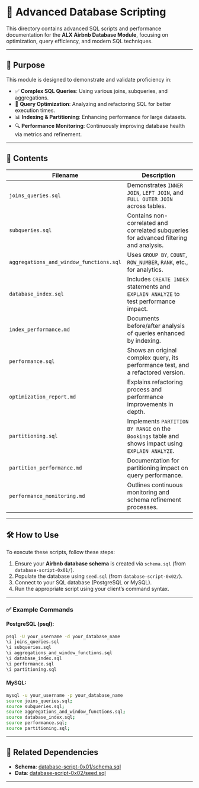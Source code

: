 # 🧠 Advanced Database Scripting

This directory contains advanced SQL scripts and performance documentation for the **ALX Airbnb Database Module**, focusing on optimization, query efficiency, and modern SQL techniques.

---

## 🎯 Purpose

This module is designed to demonstrate and validate proficiency in:

- ✅ **Complex SQL Queries**: Using various joins, subqueries, and aggregations.
- 🚀 **Query Optimization**: Analyzing and refactoring SQL for better execution times.
- 📊 **Indexing & Partitioning**: Enhancing performance for large datasets.
- 🔍 **Performance Monitoring**: Continuously improving database health via metrics and refinement.

---

## 📂 Contents

| Filename | Description |
|----------|-------------|
| `joins_queries.sql` | Demonstrates `INNER JOIN`, `LEFT JOIN`, and `FULL OUTER JOIN` across tables. |
| `subqueries.sql` | Contains non-correlated and correlated subqueries for advanced filtering and analysis. |
| `aggregations_and_window_functions.sql` | Uses `GROUP BY`, `COUNT`, `ROW_NUMBER`, `RANK`, etc., for analytics. |
| `database_index.sql` | Includes `CREATE INDEX` statements and `EXPLAIN ANALYZE` to test performance impact. |
| `index_performance.md` | Documents before/after analysis of queries enhanced by indexing. |
| `performance.sql` | Shows an original complex query, its performance test, and a refactored version. |
| `optimization_report.md` | Explains refactoring process and performance improvements in depth. |
| `partitioning.sql` | Implements `PARTITION BY RANGE` on the `Bookings` table and shows impact using `EXPLAIN ANALYZE`. |
| `partition_performance.md` | Documentation for partitioning impact on query performance. |
| `performance_monitoring.md` | Outlines continuous monitoring and schema refinement processes. |

---

## 🛠️ How to Use

To execute these scripts, follow these steps:

1. Ensure your **Airbnb database schema** is created via `schema.sql` (from `database-script-0x01/`).
2. Populate the database using `seed.sql` (from `database-script-0x02/`).
3. Connect to your SQL database (PostgreSQL or MySQL).
4. Run the appropriate script using your client’s command syntax.

---

### ✅ Example Commands

#### PostgreSQL (psql):
```bash
psql -U your_username -d your_database_name
\i joins_queries.sql
\i subqueries.sql
\i aggregations_and_window_functions.sql
\i database_index.sql
\i performance.sql
\i partitioning.sql
```

#### MySQL:
```bash
mysql -u your_username -p your_database_name
source joins_queries.sql;
source subqueries.sql;
source aggregations_and_window_functions.sql;
source database_index.sql;
source performance.sql;
source partitioning.sql;
```

---

## 📘 Related Dependencies

- **Schema**: [database-script-0x01/schema.sql](database-script-0x01/schema.sql)
- **Data**: [database-script-0x02/seed.sql](database-script-0x02/seed.sql)
---
